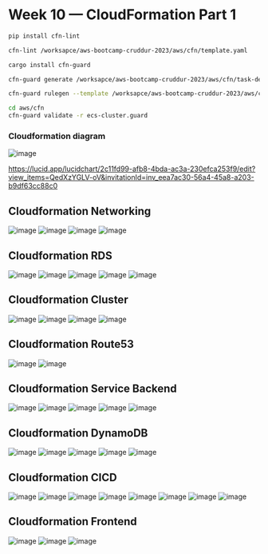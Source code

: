 # Week 10 — CloudFormation Part 1

```sh
pip install cfn-lint
```

```sh
cfn-lint /worksapce/aws-bootcamp-cruddur-2023/aws/cfn/template.yaml
```

```sh
cargo install cfn-guard
```

```sh
cfn-guard generate /worksapce/aws-bootcamp-cruddur-2023/aws/cfn/task-definition.guard -o /worksapce/aws-bootcamp-cruddur-2023/aws/cfn/task-definition.ruleset
```

```sh
cfn-guard rulegen --template /worksapce/aws-bootcamp-cruddur-2023/aws/cfn/template.yaml
```

```sh
cd aws/cfn
cfn-guard validate -r ecs-cluster.guard 
```

### Cloudformation diagram

![image](assets/week10_cloudformation_1.png)

https://lucid.app/lucidchart/2c11fd99-afb8-4bda-ac3a-230efca253f9/edit?view_items=QedXzYGLV-oV&invitationId=inv_eea7ac30-56a4-45a8-a203-b9df63cc88c0


## Cloudformation Networking
![image](assets/week10_cfn_networking_1.png)
![image](assets/week10_cfn_networking_2.png)
![image](assets/week10_cfn_networking_3.png)
![image](assets/week10_cfn_networking_4.png)

## Cloudformation RDS
![image](assets/week10_cfn_db_1.png)
![image](assets/week10_cfn_db_2.png)
![image](assets/week10_cfn_db_3.png)
![image](assets/week10_cfn_db_4.png)
![image](assets/week10_cfn_db_5.png)

## Cloudformation Cluster
![image](assets/week10_cfn_cluster_1.png)
![image](assets/week10_cfn_cluster_2.png)
![image](assets/week10_cfn_cluster_3.png)
![image](assets/week10_cfn_cluster_4.png)

## Cloudformation Route53
![image](assets/week10_cfn_route53_1.png)
![image](assets/week10_cfn_route53_2.png)

## Cloudformation Service Backend
![image](assets/week10_cfn_service_1.png)
![image](assets/week10_cfn_service_2.png)
![image](assets/week10_cfn_service_3.png)
![image](assets/week10_cfn_service_4.png)
![image](assets/week10_cfn_service_5.png)

## Cloudformation DynamoDB
![image](assets/week10_cfn_dynamoDB_1.png)
![image](assets/week10_cfn_dynamoDB_2.png)
![image](assets/week10_cfn_dynamoDB_3.png)
![image](assets/week10_cfn_dynamoDB_4.png)
![image](assets/week10_cfn_dynamoDB_5.png)

## Cloudformation CICD
![image](assets/week10_cfn_cicd_1.png)
![image](assets/week10_cfn_cicd_2.png)
![image](assets/week10_cfn_cicd_3.png)
![image](assets/week10_cfn_cicd_4.png)
![image](assets/week10_cfn_cicd_5.png)
![image](assets/week10_cfn_cicd_6.png)
![image](assets/week10_cfn_cicd_7.png)
![image](assets/week10_cfn_cicd_8.png)

## Cloudformation Frontend
![image](assets/week10_cfn_frontend_1.png)
![image](assets/week10_cfn_frontend_2.png)
![image](assets/week10_cfn_frontend_3.png)
